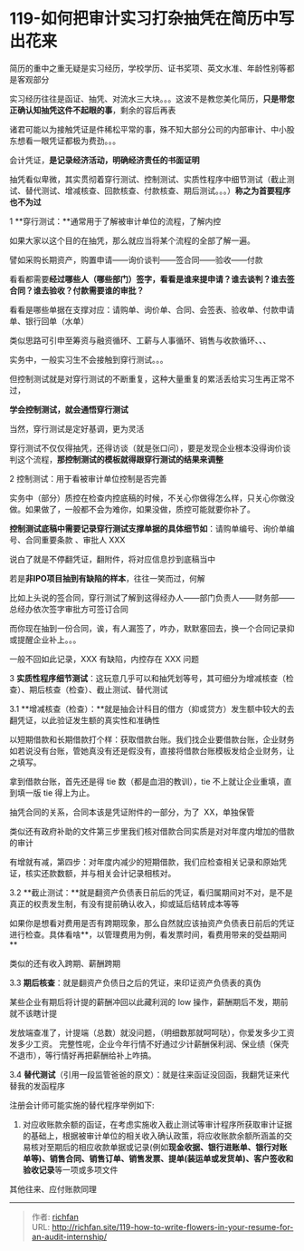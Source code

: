 # 119-如何把审计实习打杂抽凭在简历中写出花来

简历的重中之重无疑是实习经历，学校学历、证书奖项、英文水准、年龄性别等都是客观部分

实习经历往往是函证、抽凭、对流水三大块。。。这波不是教您美化简历，**只是带您正确认知抽凭这件不起眼的事**，剩余的容后再表

诸君可能以为接触凭证是件稀松平常的事，殊不知大部分公司的内部审计、中小股东想看一眼凭证都极为费劲。。。

会计凭证，**是记录经济活动，明确经济责任的书面证明**

抽凭看似卑微，其实贯彻着穿行测试、控制测试、实质性程序中细节测试（截止测试、替代测试、增减核查、回款核查、付款核查、期后测试。。。）**称之为首要程序也不为过**

1 **穿行测试：**通常用于了解被审计单位的流程，了解内控

如果大家以这个目的在抽凭，那么就应当将某个流程的全部了解一遍。

譬如采购长期资产，购置申请——询价谈判——签合同——验收——付款

  

看看都需要**经过哪些人（哪些部门）签字，看看是谁来提申请？谁去谈判？谁去签合同？谁去验收？付款需要谁的审批？**

看看是哪些单据在支撑对应：请购单、询价单、合同、会签表、验收单、付款申请单、银行回单（水单）

类似思路可引申至筹资与融资循环、工薪与人事循环、销售与收款循环、、、

实务中，一般实习生不会接触到穿行测试。。。

但控制测试就是对穿行测试的不断重复，这种大量重复的累活丢给实习生再正常不过，

**学会控制测试，就会通悟穿行测试**

当然，穿行测试是定好基调，更为灵活

穿行测试不仅仅得抽凭，还得访谈（就是张口问），要是发现企业根本没得询价谈判这个流程，**那控制测试的模板就得跟穿行测试的结果来调整**

2 控制测试：用于看被审计单位控制是否完善

实务中（部分）质控在检查内控底稿的时候，不关心你做得怎么样，只关心你做没做。如果做了，一般都不会为难你，如果没做，质控可能就要你补了。

  

**控制测试底稿中需要记录穿行测试支撑单据的具体细节如**：请购单编号、询价单编号、合同重要条款 、审批人 XXX

说白了就是不停翻凭证，翻附件，将对应信息抄到底稿当中

若是**非IPO项目抽到有缺陷的样本**，往往一笑而过，何解

比如上头说的签合同，穿行测试了解到这得经办人——部门负责人——财务部——总经办依次签字审批方可签订合同

而你现在抽到一份合同，诶，有人漏签了，咋办，默默塞回去，换一个合同记录抑或提醒企业补上。。。

一般不回如此记录，XXX 有缺陷，内控存在 XXX 问题

3 **实质性程序细节测试**：这玩意几乎可以和抽凭划等号，其可细分为增减核查（检查）、期后核查（检查）、截止测试、替代测试

3.1 **增减核查（检查）：**就是抽会计科目的借方（抑或贷方）发生额中较大的去翻凭证，以此验证发生额的真实性和准确性

  

以短期借款和长期借款打个样：获取借款台账。我们找企业要借款台账，企业财务如若说没有台账，管她真没有还是假没有，直接将借款台账模板发给企业财务，让之填写。

拿到借款台账，首先还是得 tie 数（都是血泪的教训），tie 不上就让企业重填，直到填一版 tie 得上为止。

抽凭合同的关系，合同本该是凭证附件的一部分，为了  XX，单独保管

类似还有政府补助的文件第三步里我们核对借款合同实质是对对年度内增加的借款的审计

有增就有减，第四步：对年度内减少的短期借款，我们应检查相关记录和原始凭证，核实还款数额，并与相关会计记录相核对。

3.2 **截止测试：**就是翻资产负债表日前后的凭证，看归属期间对不对，是不是真正的权责发生制，有没有提前确认收入，抑或延后结转成本等等

如果你是想看对费用是否有跨期现象，那么自然就应该抽资产负债表日前后的凭证进行检查。具体看啥**，以管理费用为例，看发票时间，看费用带来的受益期间**

类似的还有收入跨期、薪酬跨期

  

3.3 **期后核查**：就是翻资产负债日之后的凭证，来印证资产负债表的真伪

某些企业有期后将计提的薪酬冲回以此藏利润的 low 操作，薪酬期后不发，期前就不该瞎计提

发放端查准了，计提端（总数）就没问题，（明细数那就呵呵哒），你爱发多少工资发多少工资。 完整性呢，企业今年行情不好通过少计薪酬保利润、保业绩（保壳不退市），等行情好再把薪酬给补上咋搞。

3.4 **替代测试**（引用一段监管爸爸的原文）：就是往来函证没回函，我翻凭证来代替我的发函程序

注册会计师可能实施的替代程序举例如下:

1. 对应收账款余额的函证，在考虑实施收入截止测试等审计程序所获取审计证据的基础上，根据被审计单位的相关收入确认政策，将应收账款余额所涵盖的交易核对至期后的相应收款单据或记录(例如**现金收据、银行进账单、银行对账单等)、销售合同、销售订单、销售发票、提单(装运单或发货单)、客户签收和验收记录**等一项或多项文件

其他往来、应付账款同理

---

> 作者: [richfan](https://richfan.site/)  
> URL: http://richfan.site/119-how-to-write-flowers-in-your-resume-for-an-audit-internship/  

